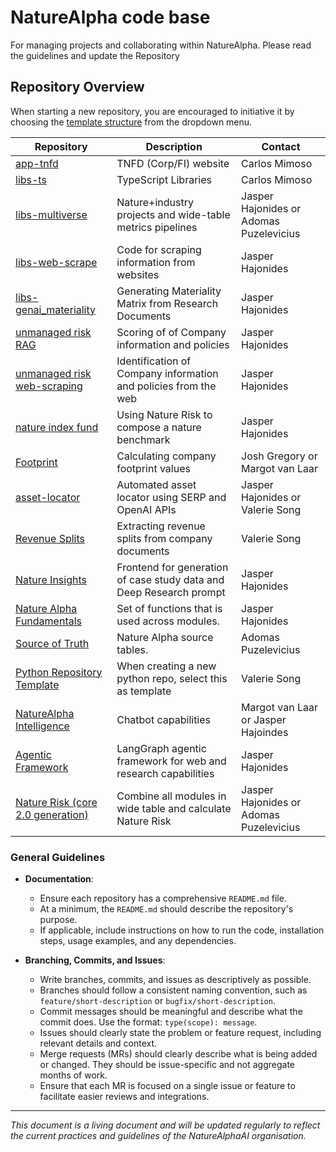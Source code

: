 # NatureAlpha code base

For managing projects and collaborating within NatureAlpha. Please read the guidelines and update the Repository 

## Repository Overview

When starting a new repository, you are encouraged to initiative it by choosing the [template structure](https://github.com/naturealphaai/Template) from the dropdown menu. 

| Repository | Description | Contact |
|------------|-------------|-------------|
| [app-tnfd](https://github.com/NatureAlphaAI/app-tnfd) | TNFD (Corp/FI) website | Carlos Mimoso
| [libs-ts](https://github.com/NatureAlphaAI/libs-ts) | TypeScript Libraries | Carlos Mimoso
| [libs-multiverse](https://github.com/NatureAlphaAI/libs-multiverse) | Nature+industry projects and wide-table metrics pipelines | Jasper Hajonides or Adomas Puzelevicius
| [libs-web-scrape](https://github.com/NatureAlphaAI/libs-web-scrape) | Code for scraping information from websites | Jasper Hajonides
| [libs-genai_materiality](https://github.com/NatureAlphaAI/libs-genai_materiality) | Generating Materiality Matrix from Research Documents | Jasper Hajonides
| [unmanaged risk RAG](https://github.com/naturealphaai/unmanaged-risk) | Scoring of of Company information and policies | Jasper Hajonides
| [unmanaged risk web-scraping](https://github.com/naturealphaai/unmanaged-risk-web-scraping/) | Identification of Company information and policies from the web | Jasper Hajonides
| [nature index fund](https://github.com/naturealphaai/nature_index_fund) | Using Nature Risk to compose a nature benchmark  | Jasper Hajonides
| [Footprint](https://github.com/naturealphaai/footprint) | Calculating company footprint values   | Josh Gregory or Margot van Laar
| [asset-locator](https://github.com/naturealphaai/asset-locator/tree/main) | Automated asset locator using SERP and OpenAI APIs  | Jasper Hajonides or Valerie Song
| [Revenue Splits](https://github.com/naturealphaai/revenue_splits) | Extracting revenue splits from company documents | Valerie Song
| [Nature Insights](https://github.com/naturealphaai/NatureInsights) | Frontend for generation of case study data and Deep Research prompt | Jasper Hajonides 
| [Nature Alpha Fundamentals](https://github.com/naturealphaai/nature-alpha-fundamentals) | Set of functions that is used across modules.  | Jasper Hajonides 
| [Source of Truth](https://github.com/naturealphaai/nature-alpha-centralised-source-of-truth) | Nature Alpha source tables.  | Adomas Puzelevicius
| [Python Repository Template](https://github.com/naturealphaai/Template) | When creating a new python repo, select this as template  | Valerie Song
| [NatureAlpha Intelligence](https://github.com/naturealphaai/naturealpha-intelligence) | Chatbot capabilities | Margot van Laar or Jasper Hajoindes
| [Agentic Framework](https://github.com/naturealphaai/agents_in_action) | LangGraph agentic framework for web and research capabilities | Jasper Hajonides
| [Nature Risk (core 2.0 generation)](https://github.com/naturealphaai/agents_in_action) | Combine all modules in wide table and calculate Nature Risk | Jasper Hajonides or Adomas Puzelevicius 













### General Guidelines

- **Documentation**:
  - Ensure each repository has a comprehensive `README.md` file.
  - At a minimum, the `README.md` should describe the repository's purpose.
  - If applicable, include instructions on how to run the code, installation steps, usage examples, and any dependencies.

- **Branching, Commits, and Issues**:
  - Write branches, commits, and issues as descriptively as possible.
  - Branches should follow a consistent naming convention, such as `feature/short-description` or `bugfix/short-description`.
  - Commit messages should be meaningful and describe what the commit does. Use the format: `type(scope): message`.
  - Issues should clearly state the problem or feature request, including relevant details and context.
  - Merge requests (MRs) should clearly describe what is being added or changed. They should be issue-specific and not aggregate months of work.
  - Ensure that each MR is focused on a single issue or feature to facilitate easier reviews and integrations.


---

*This document is a living document and will be updated regularly to reflect the current practices and guidelines of the NatureAlphaAI organisation.*
